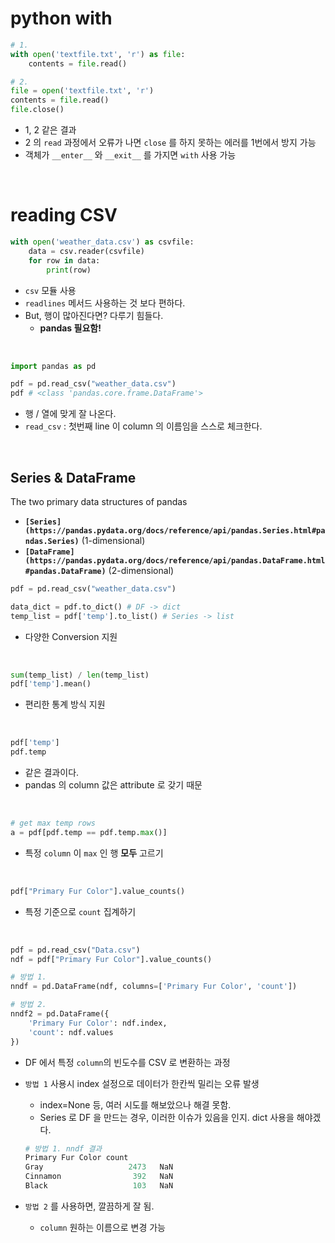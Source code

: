 # python with

```python
# 1. 
with open('textfile.txt', 'r') as file:
    contents = file.read()

# 2. 
file = open('textfile.txt', 'r')
contents = file.read()
file.close()
```

- 1, 2 같은 결과
- 2 의 `read` 과정에서 오류가 나면 `close` 를 하지 못하는 에러를 1번에서 방지 가능
- 객체가 `__enter__` 와 `__exit__` 를 가지면 `with` 사용 가능

<br/>

# reading CSV

```python
with open('weather_data.csv') as csvfile:
    data = csv.reader(csvfile)
    for row in data:
        print(row)
```

- `csv` 모듈 사용
- `readlines` 메서드 사용하는 것 보다 편하다.
- But, 행이 많아진다면? 다루기 힘들다.
    - **pandas 필요함!**
    

<br/>

```python
import pandas as pd

pdf = pd.read_csv("weather_data.csv")
pdf # <class 'pandas.core.frame.DataFrame'>
```

- 행 / 열에 맞게 잘 나온다.
- `read_csv` : 첫번째 line 이 column 의 이름임을 스스로 체크한다.

<br/>

## Series & DataFrame

The two primary data structures of pandas

- **`[Series](https://pandas.pydata.org/docs/reference/api/pandas.Series.html#pandas.Series)`** (1-dimensional)
- **`[DataFrame](https://pandas.pydata.org/docs/reference/api/pandas.DataFrame.html#pandas.DataFrame)`** (2-dimensional)

```python
pdf = pd.read_csv("weather_data.csv")

data_dict = pdf.to_dict() # DF -> dict 
temp_list = pdf['temp'].to_list() # Series -> list 
```

- 다양한 Conversion 지원

<br/>

```python
sum(temp_list) / len(temp_list)
pdf['temp'].mean()
```

- 편리한 통계 방식 지원

<br/>

```python
pdf['temp']
pdf.temp
```

- 같은 결과이다.
- pandas 의 column 값은 attribute 로 갖기 때문

<br/>

```python
# get max temp rows  
a = pdf[pdf.temp == pdf.temp.max()]
```

- 특정 `column` 이 `max` 인 행 **모두** 고르기

<br/>

```python
pdf["Primary Fur Color"].value_counts()
```

- 특정 기준으로 `count` 집계하기

<br/>

```python
pdf = pd.read_csv("Data.csv")
ndf = pdf["Primary Fur Color"].value_counts()

# 방법 1. 
nndf = pd.DataFrame(ndf, columns=['Primary Fur Color', 'count'])

# 방법 2. 
nndf2 = pd.DataFrame({
    'Primary Fur Color': ndf.index,
    'count': ndf.values
})
```

- DF 에서 특정 `column`의 빈도수를 CSV 로 변환하는 과정
- `방법 1` 사용시 index 설정으로 데이터가 한칸씩 밀리는 오류 발생
    - index=None 등, 여러 시도를 해보았으나 해결 못함.
    - Series 로 DF 을 만드는 경우, 이러한 이슈가 있음을 인지. dict 사용을 해야겠다.
    
    ```python
    # 방법 1. nndf 결과 
    Primary Fur Color count
    Gray                   2473   NaN
    Cinnamon                392   NaN
    Black                   103   NaN
    ```
    
- `방법 2` 를 사용하면, 깔끔하게 잘 됨.
    - `column` 원하는 이름으로 변경 가능
